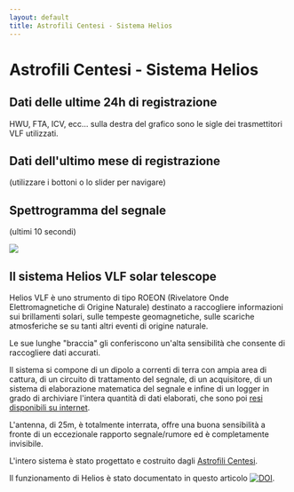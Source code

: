 ```yaml
---
layout: default
title: Astrofili Centesi - Sistema Helios
---
```


# Astrofili Centesi - Sistema Helios

## Dati delle ultime 24h di registrazione

<div id="plotlyDiv"></div>

HWU, FTA, ICV, ecc... sulla destra del grafico sono
le sigle dei trasmettitori VLF utilizzati.

## Dati dell'ultimo mese di registrazione

(utilizzare i bottoni o lo slider per navigare)

<div id="plotlyDiv4"></div>

<!-- IN MANUTENZIONE
## Dati medi degli ultimi 5 giorni di registrazione

<div id="plotlyDiv3"></div>
-->

## Spettrogramma del segnale

(ultimi 10 secondi)

<img src="https://raw.githubusercontent.com/Astrofili-Centesi/Helios/main/spectrogram.png" class="center img-fluid"> 

## Il sistema Helios VLF solar telescope

Helios VLF è uno strumento di tipo ROEON (Rivelatore Onde Elettromagnetiche di Origine Naturale) destinato a raccogliere informazioni sui brillamenti solari, sulle tempeste geomagnetiche, sulle scariche atmosferiche se su tanti altri eventi di origine naturale.

Le sue lunghe "braccia" gli conferiscono un'alta sensibilità che consente di raccogliere dati accurati.

Il sistema si compone di un dipolo a correnti di terra con ampia area di cattura, di un circuito di trattamento del segnale, di un acquisitore, di un sistema di elaborazione matematica del segnale e infine di un logger in grado di archiviare l'intera quantità di dati
elaborati, che sono poi [resi disponibili su internet](https://github.com/Astrofili-Centesi/Helios).

L'antenna, di 25m, è totalmente interrata, offre una buona sensibilità a fronte di un eccezionale rapporto segnale/rumore ed è completamente invisibile.

L'intero sistema è stato progettato e costruito dagli [Astrofili Centesi](https://www.astrofilicentesi.it/).

Il funzionamento di Helios è stato documentato in questo articolo [![DOI](https://zenodo.org/badge/DOI/10.5281/zenodo.7097629.svg)](https://doi.org/10.5281/zenodo.7097629).



<script src="https://code.jquery.com/jquery-3.6.0.min.js" integrity="sha256-/xUj+3OJU5yExlq6GSYGSHk7tPXikynS7ogEvDej/m4=" crossorigin="anonymous"></script>
<script src="https://cdn.jsdelivr.net/npm/chart.js/dist/chart.min.js"></script>
<script src="https://cdn.jsdelivr.net/npm/chartjs-adapter-date-fns/dist/chartjs-adapter-date-fns.bundle.min.js"></script>

<script src="https://cdn.plot.ly/plotly-2.24.1.min.js" charset="utf-8"></script>
<script>


const layout_base = {
height: 800,
xaxis: {
title: 'timestamp'
       },
yaxis: {
title: "dBFS",
//range: [-100,-20]
       }
};

function plotPlotly(divname,channels,layout) {
var plotlydata=channels;
Plotly.newPlot(divname,plotlydata, layout);
}


function plotJSON(filename,divname,layout) {
    $.getJSON( filename, function( inputdata ) {
            var labels=[];
            var channels=[];

            $.each(inputdata, function(channel_name, channel_data) {
                    var chdata={type:'scatter', mode: 'lines', name:channel_name, x:[],y:[]};
                    var ch={
label: channel_name,
showLine: true,
data: []
};

$.each(channel_data, function( key, val ) {
    labels.push(parseInt(key));
    ch['data'].push({'x':parseInt(key),'y':val});
    chdata['x'].push(new Date(parseInt(key)).toISOString());
    chdata['y'].push(val);
    });

channels.push(chdata);
});

plotPlotly(divname,channels,layout);
});
}

plotJSON("{{site.baseurl}}/data/db_latest.json",'plotlyDiv',layout_base);


var selectorOptions = {

    buttons: [{

        step: 'day',

        stepmode: 'backward',

        count: 1,

        label: '1d'

    }, {

        step: 'day',

        stepmode: 'backward',

        count: 7,

        label: '1w'

    }, {

        step: 'all',

    }],

};

const layout_slider = {
height: 800,
        xaxis: {
title: 'timestamp',
       rangeselector: selectorOptions,

       rangeslider: { range: 864000 }

        },
yaxis: {
fixedrange: false,
title: "dBFS",
//range: [-100,-20]
       }
};

plotJSON("{{site.baseurl}}/data/db_latest_month.json", 'plotlyDiv4', layout_slider);

function addZero(i) {
  if (i < 10) {i = "0" + i}
  return i;
}

function stripDate(timestamp)
{
    var d = new Date(parseInt(timestamp));
    return addZero(d.getHours()) + ":" + addZero(d.getMinutes()) + ":" + addZero(d.getSeconds());
}


//$.when(
//    $.getJSON( "{{site.baseurl}}/data/db_mean_5days.json" ),
//    $.getJSON( "{{site.baseurl}}/data/db_latest_day.json" )
//).done(function(mean5days, latest_day) {
//
//var labels=[];
//var ch1data={type:'scatter', mode: 'lines', name:'HWU_mean5d', x:[],y:[]};
//var ch2data={type:'scatter', mode: 'lines', name:'ICV_mean5d', x:[],y:[]};
//var ch3data={type:'scatter', mode: 'lines', name:'noise_mean5d', x:[],y:[]};
//var ch1_1data={type:'scatter', mode: 'lines', name:'noise_1d', x:[],y:[]};
//var ch2_1data={type:'scatter', mode: 'lines', name:'HWU_1d', x:[],y:[]};
//var ch3_1data={type:'scatter', mode: 'lines', name:'ICV_1d', x:[],y:[]};
//
//
//  $.each(mean5days[0]['ch1'], function( key, val ) {
//      labels.push(parseInt(key));
//          ch1data['x'].push(stripDate(key));
//          ch1data['y'].push(val);
//  });
//
//  $.each(mean5days[0]['ch2'], function( key, val ) {
//          ch2data['x'].push(stripDate(key));
//          ch2data['y'].push(val);
//  });
//
//  $.each(mean5days[0]['ch3'], function( key, val ) {
//          ch3data['x'].push(stripDate(key));
//          ch3data['y'].push(val);
//  });
//
//  $.each(latest_day[0]['ch1'], function( key, val ) {
//      labels.push(parseInt(key));
//          ch1_1data['x'].push(stripDate(key));
//          ch1_1data['y'].push(val);
//  });
//
//  $.each(latest_day[0]['ch2'], function( key, val ) {
//          ch2_1data['x'].push(stripDate(key));
//          ch2_1data['y'].push(val);
//  });
//
//  $.each(latest_day[0]['ch3'], function( key, val ) {
//          ch3_1data['x'].push(stripDate(key));
//          ch3_1data['y'].push(val);
//  });
//
//var plotlydata=[ch1data,ch2data,ch3data,ch1_1data,ch2_1data,ch3_1data];
////var plotlydata=[ch1_1data,ch2_1data,ch3_1data];
////var plotlydata=[ch1data,ch2data,ch3data];
//const layout = {
//height: 800,
//        xaxis: {
//title: 'timestamp',
//        },
//yaxis: {
//title: "dBFS",
////range: [-100,-20]
//       }
//};
//Plotly.newPlot('plotlyDiv3',plotlydata,layout);
////plotPlotly('plotlyDiv3',ch1data,ch2data,ch3data,ch1_1data,ch2_1data,ch3_1data,layout_base);
//
//});

</script>



